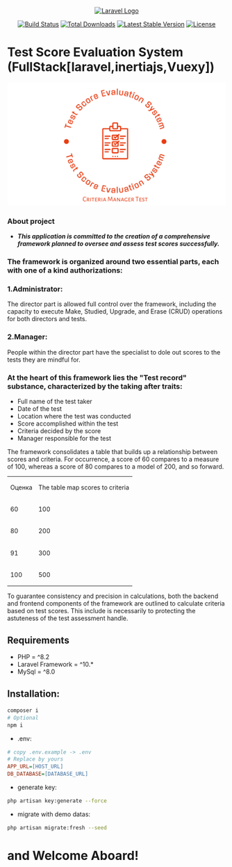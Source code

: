 <p align="center"><a href="https://laravel.com" target="_blank"><img src="https://raw.githubusercontent.com/laravel/art/master/logo-lockup/5%20SVG/2%20CMYK/1%20Full%20Color/laravel-logolockup-cmyk-red.svg" width="400" alt="Laravel Logo"></a></p>

<p align="center">
<a href="https://github.com/laravel/framework/actions"><img src="https://github.com/laravel/framework/workflows/tests/badge.svg" alt="Build Status"></a>
<a href="https://packagist.org/packages/laravel/framework"><img src="https://img.shields.io/packagist/dt/laravel/framework" alt="Total Downloads"></a>
<a href="https://packagist.org/packages/laravel/framework"><img src="https://img.shields.io/packagist/v/laravel/framework" alt="Latest Stable Version"></a>
<a href="https://packagist.org/packages/laravel/framework"><img src="https://img.shields.io/packagist/l/laravel/framework" alt="License"></a>
</p>

# Test Score Evaluation System (FullStack[laravel,inertiajs,Vuexy])
![IMAGE](logo.jpg)


### About project 

- ***This application is committed to the creation of a comprehensive framework planned to oversee and assess test scores successfully.***

### The framework is organized around two essential parts, each with one of a kind authorizations:

### 1.Administrator:

The director part is allowed full control over the framework, including the capacity to execute Make, Studied, Upgrade, and Erase (CRUD) operations for both directors and tests.

### 2.Manager:

People within the director part have the specialist to dole out scores to the tests they are mindful for.


### At the heart of this framework lies the "Test record" substance, characterized by the taking after traits:

- Full name of the test taker
- Date of the test
- Location where the test was conducted
- Score accomplished within the test
- Criteria decided by the score
- Manager responsible for the test

The framework consolidates a table that builds up a relationship between scores and criteria. For occurrence, a score of 60 compares to a measure of 100, whereas a score of 80 compares to a model of 200, and so forward.

<table><tbody><tr><td colspan="1" rowspan="1"><p><span>Оценка</span></p></td><td colspan="1" rowspan="1"><p><span>The table map scores to criteria</span></p></td></tr><tr><td colspan="1" rowspan="1"><p><span>60</span></p></td><td colspan="1" rowspan="1"><p><span>100</span></p></td></tr><tr><td colspan="1" rowspan="1"><p><span>80</span></p></td><td colspan="1" rowspan="1"><p><span>200</span></p></td></tr><tr><td colspan="1" rowspan="1"><p><span>91</span></p></td><td colspan="1" rowspan="1"><p><span>300</span></p></td></tr><tr><td colspan="1" rowspan="1"><p><span>100</span></p></td><td colspan="1" rowspan="1"><p><span>500</span></p></td></tr></tbody></table>

To guarantee consistency and precision in calculations, both the backend and frontend components of the framework are outlined to calculate criteria based on test scores. This include is necessarily to protecting the astuteness of the test assessment handle.

## Requirements

-   PHP = ^8.2
-   Laravel Framework = ^10.*
-   MySql = ^8.0

## Installation:

```sh
composer i
# Optional
npm i

```

- .env:

```ini
# copy .env.example -> .env 
# Replace by yours
APP_URL=[HOST_URL]
DB_DATABASE=[DATABASE_URL]

```
- generate key:

```sh
php artisan key:generate --force
```

- migrate with demo datas:

```sh
php artisan migrate:fresh --seed
```
# and Welcome Aboard!
